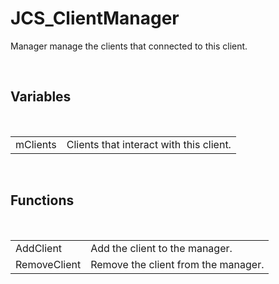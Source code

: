 <div id="content-header">
  <h1>JCS_ClientManager</h1>
</div>

<p>
  Manager manage the clients that connected to this client.
</p>


<br/>
<h2>Variables</h2>
<br/>

<table>
  <tr>
    <td>mClients</td>
    <td>Clients that interact with this client.</td>
  </tr>
</table>


<br/>
<h2>Functions</h2>
<br/>

<table>
  <tr>
    <td>AddClient</td>
    <td>Add the client to the manager.</td>
  </tr>
  <tr>
    <td>RemoveClient</td>
    <td>Remove the client from the manager.</td>
  </tr>
</table>
